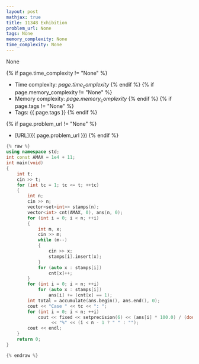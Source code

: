 ```yaml
---
layout: post
mathjax: true
title: 11348 Exhibition
problem_url: None
tags: None
memory_complexity: None
time_complexity: None
---
```


None


{% if page.time_complexity != "None" %}
- Time complexity: ${{ page.time_complexity }}$
{% endif %}
{% if page.memory_complexity != "None" %}
- Memory complexity: ${{ page.memory_complexity }}$
{% endif %}
{% if page.tags != "None" %}
- Tags: {{ page.tags }}
{% endif %}

{% if page.problem_url != "None" %}
- [URL]({{ page.problem_url }})
{% endif %}

```cpp
{% raw %}
using namespace std;
int const AMAX = 1e4 + 11;
int main(void)
{
    int t;
    cin >> t;
    for (int tc = 1; tc <= t; ++tc)
    {
        int n;
        cin >> n;
        vector<set<int>> stamps(n);
        vector<int> cnt(AMAX, 0), ans(n, 0);
        for (int i = 0; i < n; ++i)
        {
            int m, x;
            cin >> m;
            while (m--)
            {
                cin >> x;
                stamps[i].insert(x);
            }
            for (auto x : stamps[i])
                cnt[x]++;
        }
        for (int i = 0; i < n; ++i)
            for (auto x : stamps[i])
                ans[i] += (cnt[x] == 1);
        int total = accumulate(ans.begin(), ans.end(), 0);
        cout << "Case " << tc << ": ";
        for (int i = 0; i < n; ++i)
            cout << fixed << setprecision(6) << (ans[i] * 100.0) / (double)total
                 << "%" << (i < n - 1 ? " " : "");
        cout << endl;
    }
    return 0;
}

{% endraw %}
```